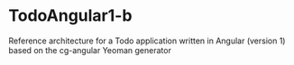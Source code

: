 # TodoAngular1-b
Reference architecture for a Todo application written in Angular (version 1) based on the cg-angular Yeoman generator
